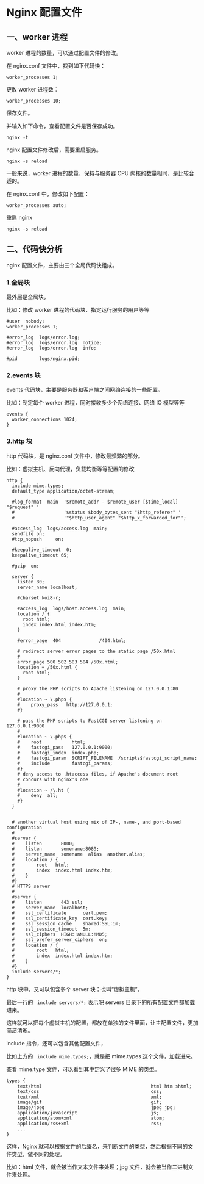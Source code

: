 # Nginx 配置文件

## 一、worker 进程

worker 进程的数量，可以通过配置文件的修改。

在 nginx.conf 文件中，找到如下代码快：

```nginx
worker_processes 1;
```

更改 worker 进程数：

```nginx
worker_processes 10;
```

保存文件。

并输入如下命令，查看配置文件是否保存成功。

```shell
nginx -t
```

nginx 配置文件修改后，需要重启服务。

```shell
nginx -s reload
```

一般来说，worker 进程的数量，保持与服务器 CPU 内核的数量相同，是比较合适的。

在 nginx.conf 中，修改如下配置：

```nginx
worker_processes auto;
```

重启 nginx

```shell
nginx -s reload
```

## 二、代码快分析

nginx 配置文件，主要由三个全局代码快组成。

### 1.全局块

最外层是全局块，

比如：修改 worker 进程的代码块、指定运行服务的用户等等

```nginx
#user  nobody;
worker_processes 1;

#error_log  logs/error.log;
#error_log  logs/error.log  notice;
#error_log  logs/error.log  info;

#pid        logs/nginx.pid;
```

### 2.events 块

events 代码块，主要是服务器和客户端之间网络连接的一些配置。

比如：制定每个 worker 进程，同时接收多少个网络连接、网络 IO 模型等等

```nginx
events {
  worker_connections 1024;
}
```

### 3.http 块

http 代码块，是 nginx.conf 文件中，修改最频繁的部分。

比如：虚拟主机、反向代理，负载均衡等等配置的修改

```nginx
http {
  include mime.types;
  default_type application/octet-stream;

  #log_format  main  '$remote_addr - $remote_user [$time_local] "$request" '
  #                  '$status $body_bytes_sent "$http_referer" '
  #                  '"$http_user_agent" "$http_x_forwarded_for"';

  #access_log  logs/access.log  main;
  sendfile on;
  #tcp_nopush     on;

  #keepalive_timeout  0;
  keepalive_timeout 65;

  #gzip  on;

  server {
    listen 80;
    server_name localhost;

    #charset koi8-r;

    #access_log  logs/host.access.log  main;
    location / {
      root html;
      index index.html index.htm;
    }

    #error_page  404              /404.html;

    # redirect server error pages to the static page /50x.html
    #
    error_page 500 502 503 504 /50x.html;
    location = /50x.html {
      root html;
    }

    # proxy the PHP scripts to Apache listening on 127.0.0.1:80
    #
    #location ~ \.php$ {
    #    proxy_pass   http://127.0.0.1;
    #}

    # pass the PHP scripts to FastCGI server listening on 127.0.0.1:9000
    #
    #location ~ \.php$ {
    #    root           html;
    #    fastcgi_pass   127.0.0.1:9000;
    #    fastcgi_index  index.php;
    #    fastcgi_param  SCRIPT_FILENAME  /scripts$fastcgi_script_name;
    #    include        fastcgi_params;
    #}
    # deny access to .htaccess files, if Apache's document root
    # concurs with nginx's one
    #
    #location ~ /\.ht {
    #    deny  all;
    #}
  }


  # another virtual host using mix of IP-, name-, and port-based configuration
  #
  #server {
  #    listen       8000;
  #    listen       somename:8080;
  #    server_name  somename  alias  another.alias;
  #    location / {
  #        root   html;
  #        index  index.html index.htm;
  #    }
  #}
  # HTTPS server
  #
  #server {
  #    listen       443 ssl;
  #    server_name  localhost;
  #    ssl_certificate      cert.pem;
  #    ssl_certificate_key  cert.key;
  #    ssl_session_cache    shared:SSL:1m;
  #    ssl_session_timeout  5m;
  #    ssl_ciphers  HIGH:!aNULL:!MD5;
  #    ssl_prefer_server_ciphers  on;
  #    location / {
  #        root   html;
  #        index  index.html index.htm;
  #    }
  #}
  include servers/*;
}
```

http 块中，又可以包含多个 server 块；也叫“虚拟主机”，

最后一行的 ` include servers/*;` 表示吧 servers 目录下的所有配置文件都加载进来。

这样就可以把每个虚拟主机的配置，都放在单独的文件里面，让主配置文件，更加简洁清晰。

include 指令，还可以包含其他配置文件，

比如上方的 ` include mime.types;`，就是把 mime.types 这个文件，加载进来。

查看 mime.type 文件，可以看到其中定义了很多 MIME 的类型。

```nginx
types {
    text/html                                        html htm shtml;
    text/css                                         css;
    text/xml                                         xml;
    image/gif                                        gif;
    image/jpeg                                       jpeg jpg;
    application/javascript                           js;
    application/atom+xml                             atom;
    application/rss+xml                              rss;
    ...
}
```

这样，Nginx 就可以根据文件的后缀名，来判断文件的类型，然后根据不同的文件类型，做不同的处理。

比如：html 文件，就会被当作文本文件来处理；jpg 文件，就会被当作二进制文件来处理。
